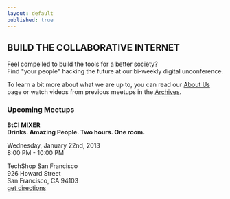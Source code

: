 ```yaml
---
layout: default
published: true
---
```


## BUILD THE COLLABORATIVE INTERNET
Feel compelled to build the tools for a better society?  
Find "your people" hacking the future at our bi-weekly digital unconference.

To learn a bit more about what we are up to, you can read our [About Us](http://collaborativeinter.net/wiki/aboutus.html) page or watch videos from previous meetups in the [Archives](http://collaborativeinter.net/wiki/archives.html). 
  
### Upcoming Meetups  

<b>BtCI MIXER  
Drinks. Amazing People. Two hours. One room.</b>   
  
Wednesday, January 22nd, 2013   
8:00 PM - 10:00 PM   
    
  
TechShop San Francisco   
926 Howard Street   
San Francisco, CA 94103    
[get directions](https://www.google.com/maps/preview#!data=!1m4!1m3!1d2074!2d-122.405923!3d37.781184!4m36!3m16!1m0!1m5!1s926+Howard+St%2C+San+Francisco%2C+CA+94103!2s0x80858086b45dd233%3A0xee937622904781!3m2!3d37.781184!4d-122.405923!3m8!1m3!1d17027747!2d-95.665!3d37.6!3m2!1i954!2i505!4f13.1!5m16!2m15!1m14!1s0x80858086b45dd233%3A0xee937622904781!2s926+howard+street%2C+san+francisco%2C+ca!3m8!1m3!1d17027747!2d-95.665!3d37.6!3m2!1i954!2i505!4f13.1!4m2!3d37.781184!4d-122.405923!7m1!3b1&fid=0)  

